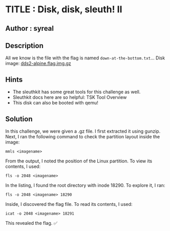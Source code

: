 # TITLE : Disk, disk, sleuth! II
## Author : syreal
## Description
All we know is the file with the flag is named `down-at-the-bottom.txt`... Disk image: [dds2-alpine.flag.img.gz](https://mercury.picoctf.net/static/aed64c508175df5fe23207c10e0e47e5/dds2-alpine.flag.img.gz)
## Hints
- The sleuthkit has some great tools for this challenge as well.
- Sleuthkit docs here are so helpful: TSK Tool Overview
- This disk can also be booted with qemu!
## Solution
In this challenge, we were given a .gz file. I first extracted it using gunzip.
Next, I ran the following command to check the partition layout inside the image:
```
mmls <imagename>
```
From the output, I noted the position of the Linux partition. To view its contents, I used:
```
fls -o 2048 <imagename>
```
In the listing, I found the root directory with inode 18290. To explore it, I ran:

```
fls -o 2048 <imagename> 18290
```
Inside, I discovered the flag file. To read its contents, I used:
```
icat -o 2048 <imagename> 18291
```
This revealed the flag. ✅
